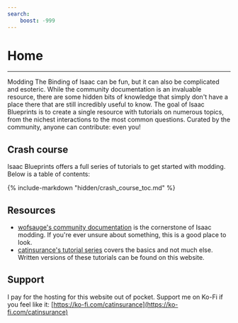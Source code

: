 ```yaml
---
search:
    boost: -999
---
```

# Home
___
Modding The Binding of Isaac can be fun, but it can also be complicated and esoteric. While the community documentation is an invaluable resource, there are some hidden bits of knowledge that simply don't have a place there that are still incredibly useful to know. The goal of Isaac Blueprints is to create a single resource with tutorials on numerous topics, from the nichest interactions to the most common questions. Curated by the community, anyone can contribute: even you!

## Crash course
Isaac Blueprints offers a full series of tutorials to get started with modding. Below is a table of contents:

{% include-markdown "hidden/crash_course_toc.md" %}

## Resources

* [wofsauge's community documentation](https://wofsauge.github.io/IsaacDocs/rep/index.html) is the cornerstone of Isaac modding. If you're ever unsure about something, this is a good place to look.
* [catinsurance's tutorial series](https://www.youtube.com/playlist?list=PLkIbky8_pFUpqAF9l7dh_YsEV-zpJ4q50) covers the basics and not much else. Written versions of these tutorials can be found on this website.

## Support
I pay for the hosting for this website out of pocket. Support me on Ko-Fi if you feel like it: [https://ko-fi.com/catinsurance](https://ko-fi.com/catinsurance)